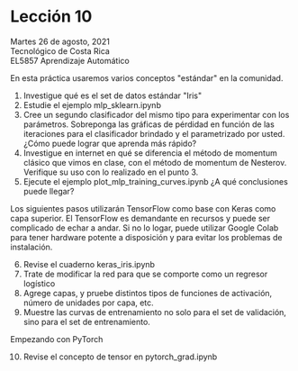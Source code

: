 # Lección 10

Martes 26 de agosto, 2021 <br/>
Tecnológico de Costa Rica <br/>
EL5857 Aprendizaje Automático

En esta práctica usaremos varios conceptos "estándar" en la comunidad.

1. Investigue qué es el set de datos estándar "Iris"
2. Estudie el ejemplo mlp_sklearn.ipynb
3. Cree un segundo clasificador del mismo tipo para experimentar con
   los parámetros.  Sobreponga las gráficas de pérdidad en función de
   las iteraciones para el clasificador brindado y el parametrizado
   por usted.  ¿Cómo puede lograr que aprenda más rápido?
4. Investigue en internet en qué se diferencia el método de momentum
   clásico que vimos en clase, con el método de momentum de Nesterov.
   Verifique su uso con lo realizado en el punto 3.
5. Ejecute el ejemplo plot_mlp_training_curves.ipynb ¿A qué
   conclusiones puede llegar?
   
Los siguientes pasos utilizarán TensorFlow como base con Keras como
capa superior.  El TensorFlow es demandante en recursos y puede ser
complicado de echar a andar.  Si no lo logar, puede utilizar Google
Colab para tener hardware potente a disposición y para evitar los
problemas de instalación.

6. Revise el cuaderno keras_iris.ipynb
7. Trate de modificar la red para que se comporte como un regresor logístico
8. Agrege capas, y pruebe distintos tipos de funciones de activación,
   número de unidades por capa, etc.
9. Muestre las curvas de entrenamiento no solo para el set de
   validación, sino para el set de entrenamiento.

Empezando con PyTorch

10. Revise el concepto de tensor en pytorch_grad.ipynb
